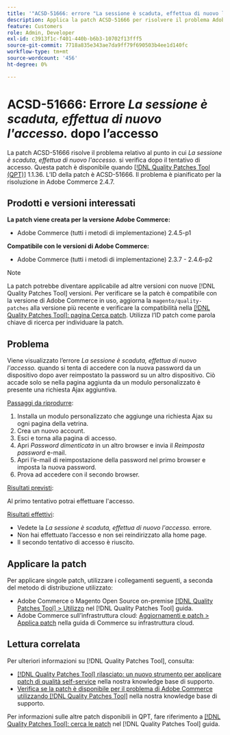 ```yaml
---
title: '"ACSD-51666: errore "La sessione è scaduta, effettua di nuovo l’accesso." dopo l’accesso'
description: Applica la patch ACSD-51666 per risolvere il problema Adobe Commerce in cui l’errore *La sessione è scaduta. Accedi di nuovo.* si verifica dopo il tentativo di accesso.
feature: Customers
role: Admin, Developer
exl-id: c3913f1c-f401-440b-b6b3-10702f13fff5
source-git-commit: 7718a835e343ae7da9ff79f690503b4ee1d140fc
workflow-type: tm+mt
source-wordcount: '456'
ht-degree: 0%

---
```


# ACSD-51666: Errore *La sessione è scaduta, effettua di nuovo l&#39;accesso.* dopo l’accesso

La patch ACSD-51666 risolve il problema relativo al punto in cui *La sessione è scaduta, effettua di nuovo l&#39;accesso.* si verifica dopo il tentativo di accesso. Questa patch è disponibile quando [[!DNL Quality Patches Tool (QPT)]](/help/announcements/adobe-commerce-announcements/magento-quality-patches-released-new-tool-to-self-serve-quality-patches.md) 1.1.36. L’ID della patch è ACSD-51666. Il problema è pianificato per la risoluzione in Adobe Commerce 2.4.7.

## Prodotti e versioni interessati

**La patch viene creata per la versione Adobe Commerce:**

* Adobe Commerce (tutti i metodi di implementazione) 2.4.5-p1

**Compatibile con le versioni di Adobe Commerce:**

* Adobe Commerce (tutti i metodi di implementazione) 2.3.7 - 2.4.6-p2

>[!NOTE]
>
>La patch potrebbe diventare applicabile ad altre versioni con nuove [!DNL Quality Patches Tool] versioni. Per verificare se la patch è compatibile con la versione di Adobe Commerce in uso, aggiorna la `magento/quality-patches` alla versione più recente e verificare la compatibilità nella [[!DNL Quality Patches Tool]: pagina Cerca patch](https://experienceleague.adobe.com/tools/commerce-quality-patches/index.html). Utilizza l’ID patch come parola chiave di ricerca per individuare la patch.

## Problema

Viene visualizzato l’errore *La sessione è scaduta, effettua di nuovo l&#39;accesso.* quando si tenta di accedere con la nuova password da un dispositivo dopo aver reimpostato la password su un altro dispositivo. Ciò accade solo se nella pagina aggiunta da un modulo personalizzato è presente una richiesta Ajax aggiuntiva.

<u>Passaggi da riprodurre</u>:

1. Installa un modulo personalizzato che aggiunge una richiesta Ajax su ogni pagina della vetrina.
1. Crea un nuovo account.
1. Esci e torna alla pagina di accesso.
1. Apri *Password dimenticata* in un altro browser e invia il *Reimposta password* e-mail.
1. Apri l’e-mail di reimpostazione della password nel primo browser e imposta la nuova password.
1. Prova ad accedere con il secondo browser.

<u>Risultati previsti</u>:

Al primo tentativo potrai effettuare l&#39;accesso.

<u>Risultati effettivi</u>:

* Vedete la *La sessione è scaduta, effettua di nuovo l&#39;accesso.* errore.
* Non hai effettuato l’accesso e non sei reindirizzato alla home page.
* Il secondo tentativo di accesso è riuscito.

## Applicare la patch

Per applicare singole patch, utilizzare i collegamenti seguenti, a seconda del metodo di distribuzione utilizzato:

* Adobe Commerce o Magento Open Source on-premise [[!DNL Quality Patches Tool] > Utilizzo](https://experienceleague.adobe.com/docs/commerce-operations/tools/quality-patches-tool/usage.html) nel [!DNL Quality Patches Tool] guida.
* Adobe Commerce sull’infrastruttura cloud: [Aggiornamenti e patch > Applica patch](https://experienceleague.adobe.com/docs/commerce-cloud-service/user-guide/develop/upgrade/apply-patches.html) nella guida di Commerce su infrastruttura cloud.

## Lettura correlata

Per ulteriori informazioni su [!DNL Quality Patches Tool], consulta:

* [[!DNL Quality Patches Tool] rilasciato: un nuovo strumento per applicare patch di qualità self-service](/help/announcements/adobe-commerce-announcements/magento-quality-patches-released-new-tool-to-self-serve-quality-patches.md) nella nostra knowledge base di supporto.
* [Verifica se la patch è disponibile per il problema di Adobe Commerce utilizzando [!DNL Quality Patches Tool]](/help/support-tools/patches-available-in-qpt-tool/check-patch-for-magento-issue-with-magento-quality-patches.md) nella nostra knowledge base di supporto.

Per informazioni sulle altre patch disponibili in QPT, fare riferimento a [[!DNL Quality Patches Tool]: cerca le patch](https://experienceleague.adobe.com/tools/commerce-quality-patches/index.html) nel [!DNL Quality Patches Tool] guida.
